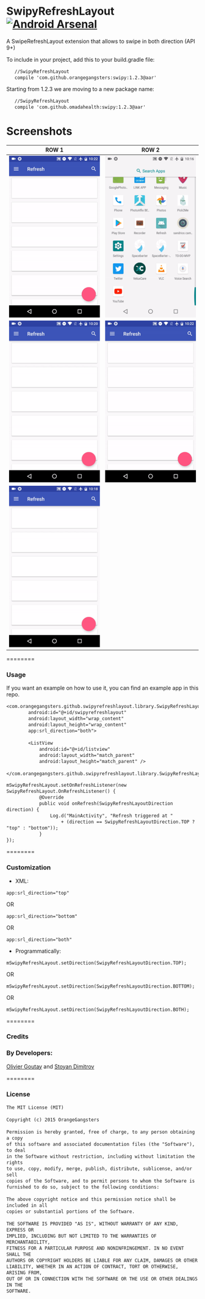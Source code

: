 SwipyRefreshLayout [![Android Arsenal](https://img.shields.io/badge/Android%20Arsenal-SwipyRefreshLayout-brightgreen.svg?style=flat)](https://android-arsenal.com/details/1/1423)
================

A SwipeRefreshLayout extension that allows to swipe in both direction (API 9+)

To include in your project, add this to your build.gradle file:
```
   //SwipyRefreshLayout
   compile 'com.github.orangegangsters:swipy:1.2.3@aar'
```

Starting from 1.2.3 we are moving to a new package name:
```
   //SwipyRefreshLayout
   compile 'com.github.omadahealth:swipy:1.2.3@aar'
```

# Screenshots

|       ROW 1  |        ROW 2    |   
| ------------- |:-------------:| 
| <img src="gifs/fade.gif" width="350"/>    | <img src="gifs/rotate.gif" width="350"/>  |
| <img src="gifs/rotate_x.gif" width="350"/>  | <img src="gifs/fade.gif" width="350"/>  | 
| <img src="gifs/scale.gif" width="350"/>  |  |
========

### Usage

If you want an example on how to use it, you can find an example app in this repo.

```
<com.orangegangsters.github.swipyrefreshlayout.library.SwipyRefreshLayout
        android:id="@+id/swipyrefreshlayout"
        android:layout_width="wrap_content"
        android:layout_height="wrap_content"
        app:srl_direction="both">

        <ListView
            android:id="@+id/listview"
            android:layout_width="match_parent"
            android:layout_height="match_parent" />

</com.orangegangsters.github.swipyrefreshlayout.library.SwipyRefreshLayout>
```

```
mSwipyRefreshLayout.setOnRefreshListener(new SwipyRefreshLayout.OnRefreshListener() {
            @Override
            public void onRefresh(SwipyRefreshLayoutDirection direction) {
                Log.d("MainActivity", "Refresh triggered at "
                    + (direction == SwipyRefreshLayoutDirection.TOP ? "top" : "bottom"));
            }
});
```

========

### Customization

* XML:
```
app:srl_direction="top"
```
OR
```
app:srl_direction="bottom"
```
OR
```
app:srl_direction="both"
```

* Programmatically:
```
mSwipyRefreshLayout.setDirection(SwipyRefreshLayoutDirection.TOP);
```
OR
```
mSwipyRefreshLayout.setDirection(SwipyRefreshLayoutDirection.BOTTOM);
```
OR
```
mSwipyRefreshLayout.setDirection(SwipyRefreshLayoutDirection.BOTH);
```


========

### Credits

### By Developers:
[Olivier Goutay](https://github.com/olivierg13) and [Stoyan Dimitrov](https://github.com/StoyanD)

========

### License

```
The MIT License (MIT)

Copyright (c) 2015 OrangeGangsters

Permission is hereby granted, free of charge, to any person obtaining a copy
of this software and associated documentation files (the "Software"), to deal
in the Software without restriction, including without limitation the rights
to use, copy, modify, merge, publish, distribute, sublicense, and/or sell
copies of the Software, and to permit persons to whom the Software is
furnished to do so, subject to the following conditions:

The above copyright notice and this permission notice shall be included in all
copies or substantial portions of the Software.

THE SOFTWARE IS PROVIDED "AS IS", WITHOUT WARRANTY OF ANY KIND, EXPRESS OR
IMPLIED, INCLUDING BUT NOT LIMITED TO THE WARRANTIES OF MERCHANTABILITY,
FITNESS FOR A PARTICULAR PURPOSE AND NONINFRINGEMENT. IN NO EVENT SHALL THE
AUTHORS OR COPYRIGHT HOLDERS BE LIABLE FOR ANY CLAIM, DAMAGES OR OTHER
LIABILITY, WHETHER IN AN ACTION OF CONTRACT, TORT OR OTHERWISE, ARISING FROM,
OUT OF OR IN CONNECTION WITH THE SOFTWARE OR THE USE OR OTHER DEALINGS IN THE
SOFTWARE.
```
